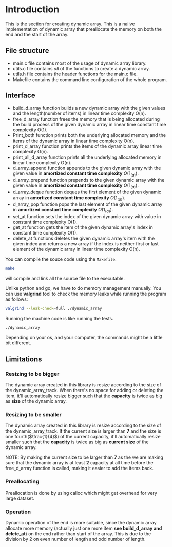 # Introduction
This is the section for creating dynamic array. This is a naiive implementation of dynamic array that preallocate the memory on both the end and the start of the array.

## File structure
- main.c file contains most of the usage of dynamic array library.
- utils.c file contains *all* of the functions to create a dynamic array.
- utils.h file contains the header functions for the main.c file.
- Makefile contains the command line configuration of the whole program.

## Interface

- build_d_array function builds a new dynamic array with the given values and the length(number of items) in linear time complexity O(n).
- free_d_array function frees the memory that is being allocated during the build process of the given dynamic array in linear time constant time complexity O(1).
- Print_both function prints both the underlying allocated memory and the items of the dynamic array in linear time complexity O(n).
- print_d_array function prints the items of the dynamic array linear time complexity O(n).
- print_all_d_array function prints all the underlying allocated memory in linear time complexity O(n).
- d_array_append function appends to the given dynamic array with the given value in **amortized constant time complexity** $O(1_{(a)})$.
- d_array_prepend function prepends to the given dynamic array with the given value in **amortized constant time complexity** $O(1_{(a)})$.
- d_array_deque function deques the first element of the given dynamic array in **amortized constant time complexity** $O(1_{(a)})$.
- d_array_pop function pops the last element of the given dynamic array in **amortized constant time complexity** $O(1_{(a)})$.
- set_at function sets the index of the given dynamic array with value in constant time complexity O(1).
- get_at function gets the item of the given dynamic array's index in constant time complexity O(1). 
- delete_at functions deletes the given dynamic array's item with the given index and returns a new array if the index is neither first or last element of the dynamic array in linear time complexity O(n).

You can compile the souce code using the `Makefile`.
```bash
make
```
will compile and link all the source file to the executable.

Unlike python and go, we have to do memory management manually. You can use **valgrind** tool to check the memory leaks while running the program as follows:
```bash
valgrind --leak-check=full ./dynamic_array
```
Running the machine code is like running the tests.
```bash
./dynamic_array
```
Depending on your os, and your computer, the commands might be a little bit different.

## Limitations

### Resizing to be bigger
The dynamic array created in this library is resize according to the size of the dynamic_array_track. When there's no space for adding or deleting the item, it'll automatically resize bigger such that the **capacity** is twice as big as **size** of the dynamic array.

### Resizing to be smaller
The dynamic array created in this library is resize according to the size of the dynamic_array_track. If the current size is larger than **7** and the size is one fourth($\frac{1}{4}$) of the current capacity, it'll automatically resize smaller such that the **capacity** is twice as big as **current size** of the dynamic array.

NOTE: By making the current size to be larger than **7** as the we are making sure that the dynamic array is at least **2** capacity at all time before the free_d_array function is called, making it easier to add the items back.

### Preallocating
Preallocation is done by using calloc which might get overhead for very large dataset.

### Operation
Dynamic operation of the end is more suitable,  since the dynamic array allocate more memory (actually just one more item **see build_d_array and delete_at**) on the end rather than start of the array. This is due to the division by 2 on even number of length and odd number of length.


